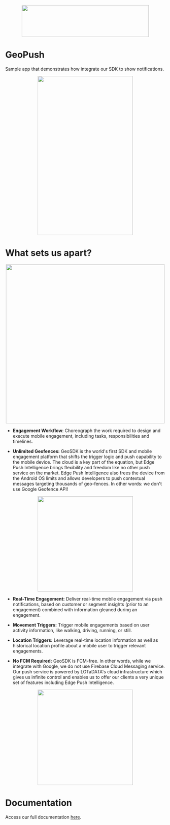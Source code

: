 
<p  align="center"> 
 <a href="https://lotadata.com/">
  <img src="https://lotadata.com/src/images/LD_blue_red.png" width="400" height="100">
 </a>
</p>

# GeoPush
Sample app that demonstrates how integrate our SDK to show notifications.

<p align="center">
<img src="https://i.ibb.co/hYkWGpn/geopush.png" width="300" height="500">
</p>

# What sets us apart?

<p align="center">
<img src="https://gblobscdn.gitbook.com/assets%2F-L918I25XgoWYuUhG7ND%2F-LyzTEJAojMM7UP6JEtB%2F-LyzWUoPuhbEIj_ZuC-G%2FLOTaDATA_push_features.png" width="500" height="500">
</p>

-   **Engagement Workflow**: Choreograph the work required to design and execute mobile engagement, including tasks, responsibilities and timelines.
    
-   **Unlimited Geofences:** GeoSDK is the world's first SDK and mobile engagement platform that shifts the trigger logic and push capability to the mobile device. The cloud is a key part of the equation, but Edge Push Intelligence brings flexibility and freedom like no other push service on the market. Edge Push Intelligence also frees the device from the Android OS limits and allows developers to push contextual messages targeting thousands of geo-fences. In other words: we don't use Google Geofence API!

<p align="center">
<img src="https://i.ibb.co/Tv6p4Cr/google-geofence-api.png" width="300" height="300">
</p>    
    
-   **Real-Time Engagement:** Deliver real-time mobile engagement via push notifications, based on customer or segment insights (prior to an engagement) combined with information gleaned during an engagement.
    
-   **Movement Triggers:** Trigger mobile engagements based on user activity information, like walking, driving, running, or still.
    
-   **Location Triggers:** Leverage real-time location information as well as historical location profile about a mobile user to trigger relevant engagements.
    
-   **No FCM Required:** GeoSDK is FCM-free. In other words, while we integrate with Google, we do not use Firebase Cloud Messaging service. Our push service is powered by LOTaDATA's cloud infrastructure which gives us infinite control and enables us to offer our clients a very unique set of features including Edge Push Intelligence.

<p align="center">
<img src="https://i.ibb.co/CbMs90J/firebase.png" width="300" height="300">
</p>

# Documentation
Access our full documentation [here](https://docs.lotadata.com).

